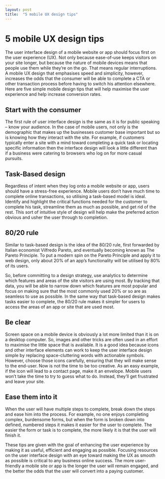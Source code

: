 ```yaml
---
layout: post
title:  "5 mobile UX design tips"
---
```

# 5 mobile UX design tips

The user interface design of a mobile website or app should focus first on the user experience (UX). Not only because ease-of-use keeps visitors on your site longer, but because the nature of mobile devices means that people use them while they’re on the go. That means regular interruptions. A mobile UX design that emphasises speed and simplicity, however, increases the odds that the consumer will be able to complete a CTA or other transaction process before having to switch his attention elsewhere. Here are five simple mobile design tips that will help maximise the user experience and help increase conversion rates.


## Start with the consumer
The first rule of user interface design is the same as it is for public speaking – know your audience. In the case of mobile users, not only is the demographic that makes up the businesses customer base important but so is knowing how they interact with the site. For example, if customers typically enter a site with a mind toward completing a quick task or locating specific information then the interface design will look a little different than if a business were catering to browsers who log on for more casual pursuits.

## Task-Based design
Regardless of intent when they log onto a mobile website or app, users should have a stress-free experience. Mobile users don’t have much time to complete online transactions, so utilising a task-based model is ideal. Identify and highlight the critical functions needed for the customer to complete his task, streamline them as much as possible, and get rid of the rest. This sort of intuitive style of design will help make the preferred action obvious and usher the user through to completion.

## 80/20 rule
Similar to task-based design is the idea of the 80/20 rule, first forwarded by Italian economist Vilfredo Pareto, and eventually becoming known as The Pareto Principle. To put a modern spin on the Pareto Principle and apply it to web design, only about 20% of an app’s functionality will be utilised by 80% of its users.

So, before committing to a design strategy, use analytics to determine which features and areas of the site visitors are using most. By tracking that data, you will be able to narrow down which features are most popular and focus on making sure that the most commonly used 20% or so are as seamless to use as possible. In the same way that task-based design makes tasks easier to complete, the 80/20 rule makes it simpler for users to access the areas of an app or site that are used most.

## Be clear
Screen space on a mobile device is obviously a lot more limited than it is on a desktop computer. So, images and other tricks are often used in an effort to maximise the little space that is available. It is a good idea because icons and other interface elements can work to keep the user interface design simple by replacing space-cluttering words with actionable symbols. However, choose those icons carefully, ensuring that they will make sense to the end-user. Now is not the time to be too creative. As an easy example, if the icon will lead to a contact page, make it an envelope. Mobile users won’t take the time to try to guess what to do. Instead, they’ll get frustrated and leave your site.

## Ease them into it
When the user will have multiple steps to complete, break down the steps and ease him into the process. For example, no one enjoys completing complex, burdensome forms, but when the form is broken down into defined, numbered steps it makes it easier for the user to complete. The easier the form or task is to complete, the more likely it is that the user will finish it.


These tips are given with the goal of enhancing the user experience by making it as useful, efficient and engaging as possible. Focusing resources on the user interface design with an eye toward making the UX as smooth as possible is critical to any business online success. The more user-friendly a mobile site or app is the longer the user will remain engaged, and the better the odds that the user will convert into a paying customer.
